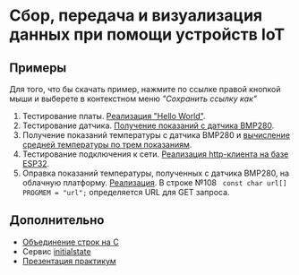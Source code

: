 # Сбор, передача и визуализация данных при помощи устройств IoT
## Примеры 
Для того, что бы скачать пример, нажмите по ссылке правой кнопкой мыши и выберете в контекстном меню *"Сохранить ссылку как"*
1. Тестирование платы. [Реализация "Hello World"](https://raw.githubusercontent.com/lyzhinIG/dpo/main/src/1_Blink.ino).
3. Тестирование датчика. [Получение показаний с датчика BMP280](https://raw.githubusercontent.com/lyzhinIG/dpo/main/src/2_bmp280test.ino). 
4. Получение показаний температуры с датчика BMP280 и [вычисление средней температуры по трем показаниям](https://raw.githubusercontent.com/lyzhinIG/dpo/main/src/3_bmp280test_mean.ino). 
5. Тестирование подключения к сети. [Реализация http-клиента на базе ESP32](https://raw.githubusercontent.com/lyzhinIG/dpo/main/src/4_BasicHttpClient.ino).
5. Оправка показаний температуры, полученных с датчика BMP280, на облачную платформу. [Реализация](https://raw.githubusercontent.com/lyzhinIG/dpo/main/src/5_BasicHttpClient_BMP280.ino). В строке №108 ` const char url[] PROGMEM = "url";` определяется URL для GET запроса.

## Дополнительно
- [Объединение строк на С](src/concatenate.c)
- Сервис [initialstate](https://initialstate.com)
- [Презентация практикум](media/IoT-ESP32.pdf)